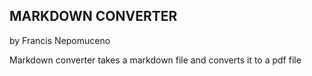 MARKDOWN CONVERTER
------------------
by Francis Nepomuceno

Markdown converter takes a markdown file and converts it to a pdf file
